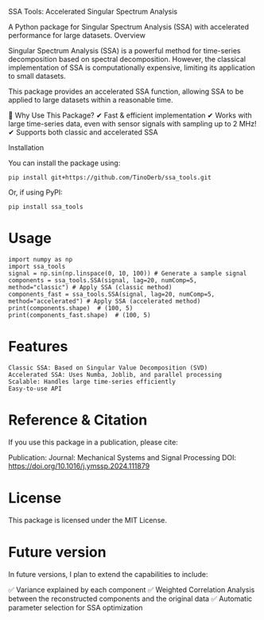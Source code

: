 SSA Tools: Accelerated Singular Spectrum Analysis

A Python package for Singular Spectrum Analysis (SSA) with accelerated performance for large datasets.
Overview

Singular Spectrum Analysis (SSA) is a powerful method for time-series decomposition based on spectral decomposition. However, the classical implementation of SSA is computationally expensive, limiting its application to small datasets.

This package provides an accelerated SSA function, allowing SSA to be applied to large datasets within a reasonable time.

🔹 Why Use This Package?
✔ Fast & efficient implementation
✔ Works with large time-series data, even with sensor signals with sampling up to 2 MHz!
✔ Supports both classic and accelerated SSA

Installation

You can install the package using:

```
pip install git+https://github.com/TinoDerb/ssa_tools.git
```

Or, if using PyPI:

```
pip install ssa_tools
```

# Usage

```
import numpy as np
import ssa_tools
signal = np.sin(np.linspace(0, 10, 100)) # Generate a sample signal
components = ssa_tools.SSA(signal, lag=20, numComp=5, method="classic") # Apply SSA (classic method)
components_fast = ssa_tools.SSA(signal, lag=20, numComp=5, method="accelerated") # Apply SSA (accelerated method)
print(components.shape)  # (100, 5)
print(components_fast.shape)  # (100, 5)
```

# Features

    Classic SSA: Based on Singular Value Decomposition (SVD)
    Accelerated SSA: Uses Numba, Joblib, and parallel processing
    Scalable: Handles large time-series efficiently
    Easy-to-use API

# Reference & Citation

If you use this package in a publication, please cite:

Publication: 
Journal: Mechanical Systems and Signal Processing
DOI: https://doi.org/10.1016/j.ymssp.2024.111879

# License

This package is licensed under the MIT License.

# Future version

In future versions, I plan to extend the capabilities to include:

✅ Variance explained by each component
✅ Weighted Correlation Analysis between the reconstructed components and the original data
✅ Automatic parameter selection for SSA optimization
